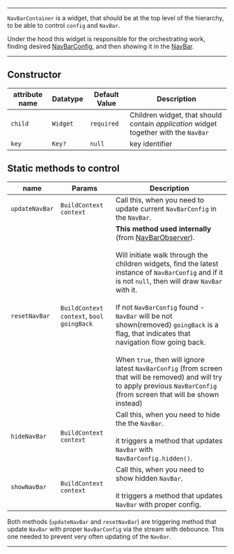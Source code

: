 ----------

`NavBarContainer` is a widget, that should be at the top level of the hierarchy, to be able to control `config` and `NavBar`.

Under the hood this widget is responsible for the orchestrating work, finding desired [NavBarConfig](../nav_bar/NAV_BAR_CONFIG.MD),
and then showing it in the [NavBar](../nav_bar/NAV_BAR.MD).

----------

## Constructor

| attribute name  | Datatype    | Default Value | Description |
| --              | --          | --            | --  |
| `child`         | `Widget`    | `required`   | Children widget, that should contain _application_ widget together with the `NavBar` |
| `key`           | `Key?`      | `null`        | key identifier  |


## Static methods to control

| name              | Params                                    | Description |
| --                | --                                        |  --  |
| `updateNavBar`    | `BuildContext context`                    | Call this, when you need to update current `NavBarConfig` in the `NavBar`. |
| `resetNavBar`     | `BuildContext context`, `bool goingBack`  | **This method used internally** (from [NavBarObserver](../nav_bar/NAV_BAR_OBSERVER.MD)). <br/><br/>Will initiate walk through the children widgets, find the latest instance of `NavBarConfig` and if it is not `null`, then will draw `NavBar` with it. <br/><br/>If not `NavBarConfig` found - `NavBar` will be not shown(removed) `goingBack` is a flag, that indicates that navigation flow going back. <br/><br/>When `true`, then will ignore latest `NavBarConfig` (from screen that will be removed) and will try to apply previous `NavBarConfig` (from screen that will be shown instead)|
| `hideNavBar`      | `BuildContext context`                    | Call this, when you need to hide the the `NavBar`. <br/><br/>it triggers a method that updates `NavBar` with `NavBarConfig.hidden()`.|
| `showNavBar`      | `BuildContext context`                    | Call this, when you need to show hidden `NavBar`. <br/><br/>it triggers a method that updates `NavBar` with  proper config. |

Both methods (`updateNavBar` and `resetNavBar`) are triggering method that update `NavBar` with proper 
`NavBarConfig` via the stream with debounce. This one needed to prevent very often updating of the `NavBar`.

----------
